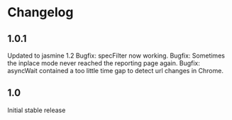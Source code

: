 Changelog
=====================

1.0.1
-------------
Updated to jasmine 1.2
Bugfix: specFilter now working.
Bugfix: Sometimes the inplace mode never reached the reporting page again.
Bugfix: asyncWait contained a too little time gap to detect url changes in Chrome.


1.0
-------------
Initial stable release